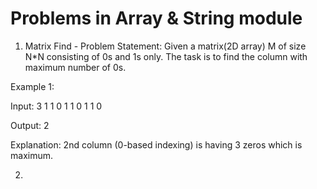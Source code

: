 # Problems in Array & String module

1. Matrix Find - <a href="matrix_find.java"></a>
        Problem Statement: Given a matrix(2D array) M of size N*N consisting of 0s and 1s only. The task is to find the column with maximum number of 0s.

Example 1:

Input:
3
1 1 0
1 1 0
1 1 0

Output:
2

Explanation:
2nd column (0-based indexing) is having 3 zeros which is maximum.

2. 
